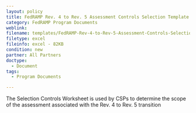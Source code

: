 ```yaml
---
layout: policy   
title: FedRAMP Rev. 4 to Rev. 5 Assessment Controls Selection Template
category: FedRAMP Program Documents
weblink:
filename: templates/FedRAMP-Rev-4-to-Rev-5-Assessment-Controls-Selection-Template.xlsx
filetype: excel
fileinfo: excel - 82KB
condition: new
partner: All Partners
doctype:
  - Document
tags:
  - Program Documents 

---
```

The Selection Controls Worksheet is used by CSPs to determine the scope of the assessment associated with the Rev. 4 to Rev. 5 transition
